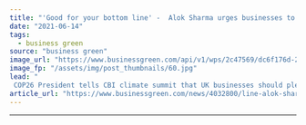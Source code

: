 ```yaml
---
title: "'Good for your bottom line' -  Alok Sharma urges businesses to embrace net zero transition"
date: "2021-06-14"
tags: 
  - business green
source: "business green"
image_url: "https://www.businessgreen.com/api/v1/wps/2c47569/dc6f176d-25d7-4569-8fdb-5af39855720b/7/alok-sharma-185x114.jpg"
image_fp: "/assets/img/post_thumbnails/60.jpg"
lead: "
 COP26 President tells CBI climate summit that UK businesses should pledge to deliver net zero emissions, decarbonise their fleets and power supplies, and work to establish deforestation-free supply chains ..."
article_url: "https://www.businessgreen.com/news/4032800/line-alok-sharma-urges-businesses-embrace-net-zero"
---
```


---
